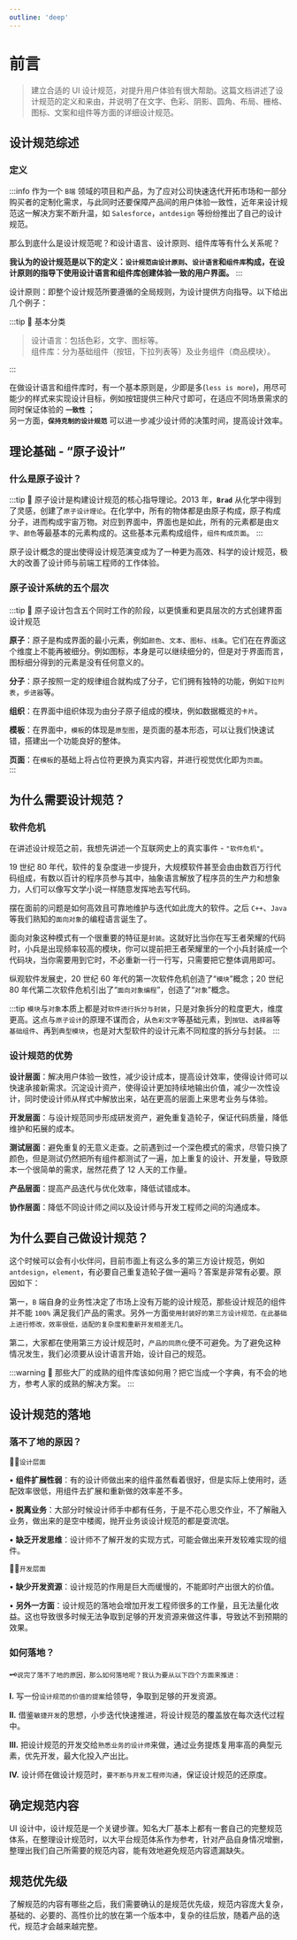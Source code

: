 ```yaml
---
outline: 'deep'
---
```


# 前言

> 建立合适的 UI 设计规范，对提升用户体验有很大帮助。这篇文档讲述了设计规范的定义和来由，并说明了在文字、色彩、阴影、圆角、布局、栅格、图标、文案和组件等方面的详细设计规范。

## 设计规范综述

### 定义

:::info
作为一个 `B端` 领域的项目和产品，为了应对公司快速迭代开拓市场和一部分购买者的定制化需求，与此同时还要保障产品间的用户体验一致性，近年来设计规范这一解决方案不断升温，如 `Salesforce`，`antdesign` 等纷纷推出了自己的设计规范。

那么到底什么是设计规范呢？和设计语言、设计原则、组件库等有什么关系呢？

**我认为的设计规范是以下的定义：`设计规范由设计原则`、`设计语言`和`组件库`构成，在设计原则的指导下使用设计语言和组件库创建体验一致的用户界面。**
:::

<ImgPreview src="ui/1.png"/>

设计原则：即整个设计规范所要遵循的全局规则，为设计提供方向指导。以下给出几个例子：

<ImgPreview src="ui/2.png"/>

:::tip :eyes: 基本分类

> 设计语言：包括色彩，文字、图标等。  
> 组件库：分为基础组件（按钮，下拉列表等）及业务组件（商品模块）。

:::

在做设计语言和组件库时，有一个基本原则是，少即是多(`less is more`)，用尽可能少的样式来实现设计目标，例如按钮提供三种尺寸即可，在适应不同场景需求的同时保证体验的 **`一致性`** ；  
另一方面，**`保持克制的设计规范`** 可以进一步减少设计师的决策时间，提高设计效率。

## 理论基础 - “原子设计”

### 什么是原子设计？

:::tip :eyes:
原子设计是构建设计规范的核心指导理论。2013 年，**`Brad`** 从化学中得到了灵感，创建了`原子设计理论`。在化学中，所有的物体都是由原子构成，原子构成分子，进而构成宇宙万物。对应到界面中，界面也是如此，所有的元素都是由`文字`、`颜色`等最基本的元素构成的。这些基本元素构成组件，`组件构成页面`。
:::

原子设计概念的提出使得设计规范演变成为了一种更为高效、科学的设计规范，极大的改善了设计师与前端工程师的工作体验。

### 原子设计系统的五个层次

####

<ElCard shadow="hover">

:::tip :bell: 原子设计包含五个同时工作的阶段，以更慎重和更具层次的方式创建界面设计规范

**原子**：原子是构成界面的最小元素，例如`颜色`、`文本`、`图标`、`线条`。它们在在界面这个维度上不能再被细分。例如图标，本身是可以继续细分的，但是对于界面而言，图标细分得到的元素是没有任何意义的。

**分子**：原子按照一定的规律组合就构成了分子，它们拥有独特的功能，例如`下拉列表`，`步进器`等。

**组织**：在界面中组织体现为由分子原子组成的模块，例如数据概览的`卡片`。

**模板**：在界面中，`模板`的体现是`原型图`，是页面的基本形态，可以让我们快速试错，搭建出一个功能良好的整体。

**页面**：在`模板`的基础上将占位符更换为真实内容，并进行视觉优化即为`页面`。  
 :::

</ElCard>

## 为什么需要设计规范？

### 软件危机

在讲述设计规范之前，我想先讲述一个互联网史上的真实事件 - `"软件危机"`。

19 世纪 80 年代，软件的复杂度进一步提升，大规模软件甚至会由由数百万行代码组成，有数以百计的程序员参与其中，抽象语言解放了程序员的生产力和想象力，人们可以像写文学小说一样随意发挥地去写代码。

摆在面前的问题是如何高效且可靠地维护与迭代如此庞大的软件。之后 `C++`、`Java` 等我们熟知的`面向对象`的编程语言诞生了。

面向对象这种模式有一个很重要的特征是`封装`。这就好比当你在写王者荣耀的代码时，小兵是出现频率较高的模块，你可以提前把王者荣耀里的一个小兵封装成一个代码块，当你需要用到它时，不必重新一行一行写，只需要把它整体调用即可。

纵观软件发展史，20 世纪 60 年代的第一次软件危机创造了“`模块`”概念；20 世纪 80 年代第二次软件危机引出了“`面向对象编程`”，创造了“`对象`”概念。

:::tip
`模块`与`对象`本质上都是对`软件进行拆分与封装`，只是对象拆分的粒度更大，维度更高。这点与`原子设计`的原理不谋而合，从`色彩文字`等基础元素，到`按钮`、`选择器`等 `基础组件`、再到`典型模块`，也是对大型软件的设计元素不同粒度的拆分与封装。
:::

### 设计规范的优势

<ImgPreview src="ui/3.png"/>

<ElCard shadow="hover">

**设计层面**：解决用户体验一致性，减少设计成本，提高设计效率，使得设计师可以快速承接新需求。沉淀设计资产，使得设计更加持续地输出价值，减少一次性设计，同时使设计师从样式中解放出来，站在更高的层面上来思考业务与体验。

**开发层面**：与设计规范同步形成研发资产，避免重复造轮子，保证代码质量，降低维护和拓展的成本。

**测试层面**：避免重复的无意义走查。之前遇到过一个深色模式的需求，尽管只换了颜色，但是测试仍然把所有组件都测试了一遍，加上重复的设计、开发量，导致原本一个很简单的需求，居然花费了 12 人天的工作量。

**产品层面**：提高产品迭代与优化效率，降低试错成本。

**协作层面**：降低不同设计师之间以及设计师与开发工程师之间的沟通成本。

</ElCard>

## 为什么要自己做设计规范？

这个时候可以会有小伙伴问，目前市面上有这么多的第三方设计规范，例如 `antdesign`，`element`，有必要自己重复造轮子做一遍吗？答案是非常有必要。原因如下：

第一，`B` 端自身的业务性决定了市场上没有万能的设计规范，那些设计规范的组件并不能 `100%` 满足我们产品的需求。另外一方面`使用封装好的第三方设计规范，在此基础上进行修改，效率很低，适配的复杂度和重新开发相差无几`。

第二，大家都在使用第三方设计规范时，`产品的同质化`便不可避免。为了避免这种情况发生，我们必须要从设计语言开始，设计自己的规范。

:::warning :eyes: 那些大厂的成熟的组件库该如何用？把它当成一个字典，有不会的地方，参考人家的成熟的解决方案。
:::

## 设计规范的落地

### 落不了地的原因？

<ImgPreview src="ui/4.png"/>

<ElCard shadow="hover">

🤷‍♂️`设计层面`

• **组件扩展性弱**：有的设计师做出来的组件虽然看着很好，但是实际上使用时，适配效率很低，用组件去扩展和重新做的效率差不多。

• **脱离业务**：大部分时候设计师手中都有任务，于是不花心思交作业，不了解融入业务，做出来的是空中楼阁，抛开业务谈设计规范的都是耍流氓。

• **缺乏开发思维**：设计师不了解开发的实现方式，可能会做出来开发较难实现的组件。

🤷‍♂️`开发层面`

• **缺少开发资源**：设计规范的作用是巨大而缓慢的，不能即时产出很大的价值。

• **另外一方面**：设计规范的落地会增加开发工程师很多的工作量，且无法量化收益。这也导致很多时候无法争取到足够的开发资源来做这件事，导致达不到预期的效果。

</ElCard>

### 如何落地？

####

<ElCard >

🗝️`说完了落不了地的原因，那么如何落地呢？我认为要从以下四个方面来推进：`

**Ⅰ.** 写一份`设计规范的价值的提案`给领导，争取到足够的开发资源。

**Ⅱ.** 借鉴`敏捷开发`的思想，小步迭代快速推进，将设计规范的覆盖放在每次迭代过程中。

**Ⅲ.** 把设计规范的开发交给`熟悉业务的设计师`来做，通过业务提炼复用率高的典型元素，优先开发，最大化投入产出比。

**Ⅳ.** 设计师在做设计规范时，`要不断与开发工程师沟通`，保证设计规范的还原度。

</ElCard>

## 确定规范内容

UI 设计中，设计规范是一个关键步骤。知名大厂基本上都有一套自己的完整规范体系，在整理设计规范时，以大平台规范体系作为参考，针对产品自身情况增删，整理出我们自己所需要的规范内容，能有效地避免规范内容遗漏缺失。

<ImgPreview src="ui/82.png"/>

## 规范优先级

了解规范的内容有哪些之后，我们需要确认的是规范优先级，规范内容庞大复杂，基础的、必要的、高性价比的放在第一个版本中，复杂的往后放，随着产品的迭代，规范才会越来越完整。

<ImgPreview src="ui/97.png"/>
